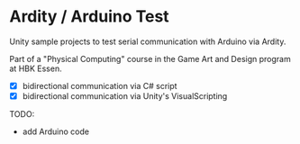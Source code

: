 # Ardity / Arduino Test

Unity sample projects to test serial communication with Arduino via Ardity.

Part of a "Physical Computing" course in the Game Art and Design program at HBK Essen.

- [x] bidirectional communication via C# script
- [x] bidirectional communication via Unity's VisualScripting

TODO:
- add Arduino code
